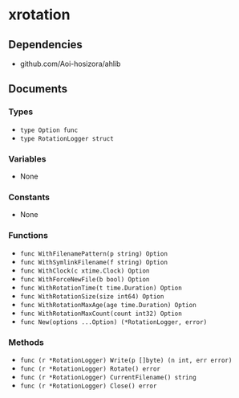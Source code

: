 # xrotation

## Dependencies

+ github.com/Aoi-hosizora/ahlib

## Documents

### Types

+ `type Option func`
+ `type RotationLogger struct`

### Variables

+ None

### Constants

+ None

### Functions

+ `func WithFilenamePattern(p string) Option`
+ `func WithSymlinkFilename(f string) Option`
+ `func WithClock(c xtime.Clock) Option`
+ `func WithForceNewFile(b bool) Option`
+ `func WithRotationTime(t time.Duration) Option`
+ `func WithRotationSize(size int64) Option`
+ `func WithRotationMaxAge(age time.Duration) Option`
+ `func WithRotationMaxCount(count int32) Option`
+ `func New(options ...Option) (*RotationLogger, error)`

### Methods

+ `func (r *RotationLogger) Write(p []byte) (n int, err error)`
+ `func (r *RotationLogger) Rotate() error`
+ `func (r *RotationLogger) CurrentFilename() string`
+ `func (r *RotationLogger) Close() error`
